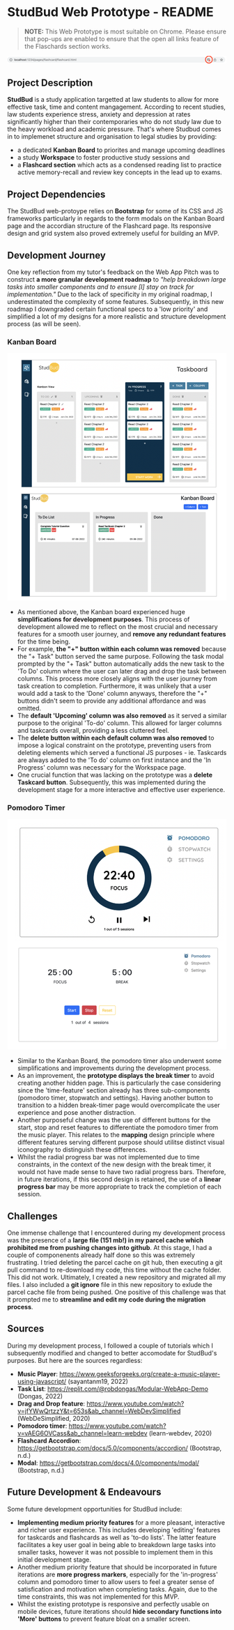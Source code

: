 # StudBud Web Prototype - README

> **NOTE:** This Web Prototype is most suitable on Chrome. Please ensure that pop-ups are enabled to ensure that the open all links feature of the Flaschards section works.

![Press the circled button to adjust pop-up settings](/docs/chrome.png)

## Project Description

**StudBud** is a study application targetted at law students to allow for more effective task, time and content mangagement. According to recent studies, law students experience stress, anxiety and depression at rates significantly higher than their contemporaries who do not study law due to the heavy workload and academic pressure. That's where Studbud comes in to implemenet structure and organisation to legal studies by providing:

- a dedicated **Kanban Board** to priorites and manage upcoming deadlines
- a study **Workspace** to foster productive study sessions and
- a **Flashcard section** which acts as a condensed reading list to practice active memory-recall and review key concepts in the lead up to exams.

## Project Dependencies

The StudBud web-protoype relies on **Bootstrap** for some of its CSS and JS frameworks particularly in regards to the form modals on the Kanban Board page and the accordian structure of the Flashcard page. Its responsive design and grid system also proved extremely useful for building an MVP.

## Development Journey

One key reflection from my tutor's feedback on the Web App Pitch was to construct **a more granular development roadmap** to _"help breakdown large tasks into smaller components and to ensure [I] stay on track for implementation."_ Due to the lack of specificity in my original roadmap, I underestimated the complexity of some features. Subsequently, in this new roadmap I downgraded certain functional specs to a 'low priority' and simplified a lot of my designs for a more realistic and structure development process (as will be seen).

### Kanban Board

![Kanbanboard comparison between mock-up(top) and prototype (bottom)](/docs/kanban.png)

- As mentioned above, the Kanban board experienced huge **simplifications for development purposes**. This process of development allowed me to reflect on the most crucial and necessary features for a smooth user journey, and **remove any redundant features** for the time being.
- For example, **the "+" button within each column was removed** because the "+ Task" button served the same purpose. Following the task modal prompted by the "+ Task" button automatically adds the new task to the 'To Do' column where the user can later drag and drop the task between columns. This process more closely aligns with the user journey from task creation to completion. Furthermore, it was unlikely that a user would add a task to the 'Done' column anyways, therefore the "+" buttons didn't seem to provide any additional affordance and was omitted.
- The **default 'Upcoming' column was also removed** as it served a similar purpose to the original 'To-do' column. This allowed for larger columns and taskcards overall, providing a less cluttered feel.
- The **delete button within each default column was also removed** to impose a logical constraint on the prototype, preventing users from deleting elements which served a functional JS purposes - ie. Taskcards are always added to the 'To do' column on first instance and the 'In Progress' column was necessary for the Workspace page.
- One crucial function that was lacking on the prototype was a **delete Taskcard button**. Subsequently, this was implemented during the development stage for a more interactive and effective user experience.

### Pomodoro Timer

![Pomodoro Timer comparison between mock-up(top) and prototype (bottom)](/docs/pomodoro.png)

- Similar to the Kanban Board, the pomodoro timer also underwent some simplifications and improvements during the development process.
- As an improvement, the **prototype displays the break timer** to avoid creating another hidden page. This is particularly the case considering since the 'time-feature' section already has three sub-components (pomodoro timer, stopwatch and settings). Having another button to transition to a hidden break-timer page would overcomplicate the user experience and pose another distraction.
- Another purposeful change was the use of different buttons for the start, stop and reset features to differentiate the pomodoro timer from the music player. This relates to the **mapping** design principle where different features serving different purpose should utilitse distinct visual iconography to distinguish these differences.
- Whilst the radial progress bar was not implemented due to time constraints, in the context of the new design with the break timer, it would not have made sense to have two radial progress bars. Therefore, in future iterations, if this second design is retained, the use of a **linear progress bar** may be more appropriate to track the completion of each session.

## Challenges

One immense challenge that I encountered during my development process was the presence of a **large file (151 mb!) in my parcel cache which prohibited me from pushing changes into github**. At this stage, I had a couple of componenents already half done so this was extremely frustrating. I tried deleting the parcel cache on git hub, then executing a git pull command to re-download my code, this time without the cache folder. This did not work. Ultimately, I created a new repository and migrated all my files. I also included a **git ignore** file in this new repository to exlude the parcel cache file from being pushed. One positive of this challenge was that it prompted me to **streamline and edit my code during the migration process**.

## Sources

During my development process, I followed a couple of tutorials which I subsequently modified and changed to better accomodate for StudBud's purposes. But here are the sources regardless:

- **Music Player**: https://www.geeksforgeeks.org/create-a-music-player-using-javascript/ (sayantanm19, 2022)
- **Task List**: https://replit.com/@robdongas/Modular-WebApp-Demo (Dongas, 2022)
- **Drag and Drop feature**: https://www.youtube.com/watch?v=jfYWwQrtzzY&t=653s&ab_channel=WebDevSimplified (WebDeSimplified, 2020)
- **Pomodoro timer**: https://www.youtube.com/watch?v=vAEG6OVCass&ab_channel=learn-webdev (learn-webdev, 2020)
- **Flashcard Accordion**: https://getbootstrap.com/docs/5.0/components/accordion/ (Bootstrap, n.d.)
- **Modal**: https://getbootstrap.com/docs/4.0/components/modal/ (Bootstrap, n.d.)

## Future Development & Endeavours

Some future development opportunities for StudBud include:

- **Implementing medium priority features** for a more pleasant, interactive and richer user experience. This includes developing 'editing' features for taskcards and flashcards as well as 'to-do lists'. The latter feature facilitates a key user goal in being able to breakdown large tasks into smaller tasks, however it was not possible to implement them in this initial development stage.
- Another medium priority feature that should be incorporated in future iterations are **more progress markers**, especially for the 'in-progress' column and pomodoro timer to allow users to feel a greater sense of satisfication and motivation when completing tasks. Again, due to the time constraints, this was not implemented for this MVP.
- Whilst the existing prototype is responsive and perfectly usable on mobile devices, future iterations should **hide secondary functions into 'More' buttons** to prevent feature bloat on a smaller screen.

